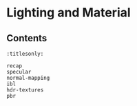 Lighting and Material
=====================

Contents
--------

```{toctree}
:titlesonly:

recap
specular
normal-mapping
ibl
hdr-textures
pbr
```
